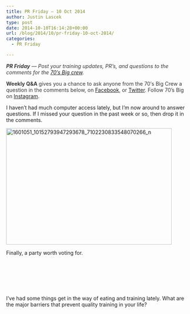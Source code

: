 ```yaml
---
title: PR Friday – 10 Oct 2014
author: Justin Lascek
type: post
date: 2014-10-10T16:14:28+00:00
url: /blog/2014/10/pr-friday-10-oct-2014/
categories:
  - PR Friday

---
```

<em style="color: #373737;"><strong>PR Friday</strong> — Post your training updates, PR’s, and questions to the comments for the <a href="/about/bios/" target="_blank">70′s Big crew</a>. </em>

<strong style="color: #373737;">Weekly Q&A </strong><span style="color: #373737;">gives you a chance to ask anyone from the 70′s Big Crew a question in the comments below, on <a href="https://www.facebook.com/70sBig" target="_blank">Facebook</a>, or <a href="https://twitter.com/70sBig" target="_blank">Twitter</a>. Follow 70&#8217;s Big on <a href="http://instagram.com/70s_Big" target="_blank">Instagram</a>. </span>

I haven&#8217;t had much computer access lately, but I&#8217;m now around to answer questions. If I missed your question in the past week or so, then drop it in the comments.

<div id="attachment_10404" style="width: 460px" class="wp-caption aligncenter">
  <a href="/2014/10/1601051_10152793947293678_7102230833548070266_n.jpg"><img aria-describedby="caption-attachment-10404" data-attachment-id="10404" data-permalink="/blog/2014/10/pr-friday-10-oct-2014/1601051_10152793947293678_7102230833548070266_n/" data-orig-file="/2014/10/1601051_10152793947293678_7102230833548070266_n.jpg" data-orig-size="585,413" data-comments-opened="1" data-image-meta="{&quot;aperture&quot;:&quot;0&quot;,&quot;credit&quot;:&quot;&quot;,&quot;camera&quot;:&quot;&quot;,&quot;caption&quot;:&quot;&quot;,&quot;created_timestamp&quot;:&quot;0&quot;,&quot;copyright&quot;:&quot;&quot;,&quot;focal_length&quot;:&quot;0&quot;,&quot;iso&quot;:&quot;0&quot;,&quot;shutter_speed&quot;:&quot;0&quot;,&quot;title&quot;:&quot;&quot;}" data-image-title="1601051_10152793947293678_7102230833548070266_n" data-image-description="" data-medium-file="/2014/10/1601051_10152793947293678_7102230833548070266_n-200x141.jpg" data-large-file="/2014/10/1601051_10152793947293678_7102230833548070266_n-450x317.jpg" class="wp-image-10404 size-large" src="/2014/10/1601051_10152793947293678_7102230833548070266_n-450x317.jpg" alt="1601051_10152793947293678_7102230833548070266_n" width="450" height="317" srcset="/2014/10/1601051_10152793947293678_7102230833548070266_n-450x317.jpg 450w, /2014/10/1601051_10152793947293678_7102230833548070266_n-150x105.jpg 150w, /2014/10/1601051_10152793947293678_7102230833548070266_n-200x141.jpg 200w, /2014/10/1601051_10152793947293678_7102230833548070266_n-424x300.jpg 424w, /2014/10/1601051_10152793947293678_7102230833548070266_n.jpg 585w" sizes="(max-width: 450px) 100vw, 450px" /></a>
  
  <p id="caption-attachment-10404" class="wp-caption-text">
    Finally, a party worth voting for.
  </p>
</div>

&nbsp;

&nbsp;

&nbsp;

I&#8217;ve had some things get in the way of eating and training lately. What are the major barriers that prevent quality training in your life?

&nbsp;
